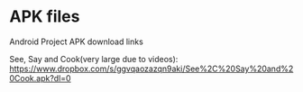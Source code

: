 # APK files
Android Project APK download links

See, Say and Cook(very large due to videos): https://www.dropbox.com/s/ggvqaozazqn9aki/See%2C%20Say%20and%20Cook.apk?dl=0

